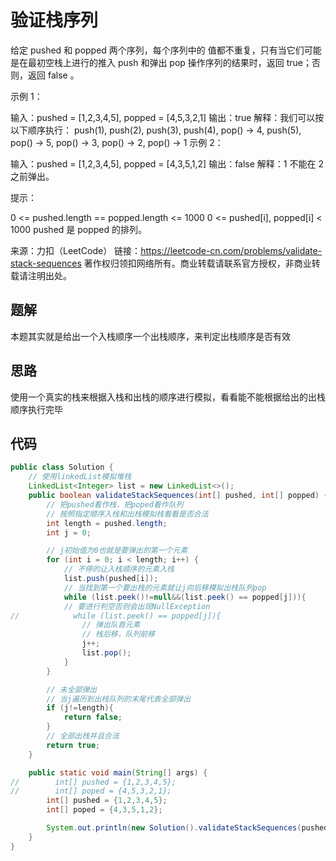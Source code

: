 # 验证栈序列

给定 pushed 和 popped 两个序列，每个序列中的 值都不重复，只有当它们可能是在最初空栈上进行的推入 push 和弹出 pop 操作序列的结果时，返回 true；否则，返回 false 。

 

示例 1：

输入：pushed = [1,2,3,4,5], popped = [4,5,3,2,1]
输出：true
解释：我们可以按以下顺序执行：
push(1), push(2), push(3), push(4), pop() -> 4,
push(5), pop() -> 5, pop() -> 3, pop() -> 2, pop() -> 1
示例 2：

输入：pushed = [1,2,3,4,5], popped = [4,3,5,1,2]
输出：false
解释：1 不能在 2 之前弹出。


提示：

0 <= pushed.length == popped.length <= 1000
0 <= pushed[i], popped[i] < 1000
pushed 是 popped 的排列。

来源：力扣（LeetCode）
链接：https://leetcode-cn.com/problems/validate-stack-sequences
著作权归领扣网络所有。商业转载请联系官方授权，非商业转载请注明出处。

## 题解

本题其实就是给出一个入栈顺序一个出栈顺序，来判定出栈顺序是否有效

## 思路

使用一个真实的栈来根据入栈和出栈的顺序进行模拟，看看能不能根据给出的出栈顺序执行完毕

## 代码

```java
public class Solution {
    // 使用linkedList模拟堆栈
    LinkedList<Integer> list = new LinkedList<>();
    public boolean validateStackSequences(int[] pushed, int[] popped) {
        // 把pushed看作栈，把poped看作队列
        // 按照指定顺序入栈和出栈模拟栈看看是否合法
        int length = pushed.length;
        int j = 0;

        // j初始值为0也就是要弹出的第一个元素
        for (int i = 0; i < length; i++) {
            // 不停的让入栈顺序的元素入栈
            list.push(pushed[i]);
            // 当找到第一个要出栈的元素就让j向后移模拟出栈队列pop
            while (list.peek()!=null&&(list.peek() == popped[j])){
            // 要进行判空否则会出现NullException
//            while (list.peek() == popped[j]){
                // 弹出队首元素
                // 栈后移，队列前移
                j++;
                list.pop();
            }
        }

        // 未全部弹出
        // 当j遍历到出栈队列的末尾代表全部弹出
        if (j!=length){
            return false;
        }
        // 全部出栈并且合法
        return true;
    }

    public static void main(String[] args) {
//        int[] pushed = {1,2,3,4,5};
//        int[] poped = {4,5,3,2,1};
        int[] pushed = {1,2,3,4,5};
        int[] poped = {4,3,5,1,2};

        System.out.println(new Solution().validateStackSequences(pushed,poped));
    }
}
```